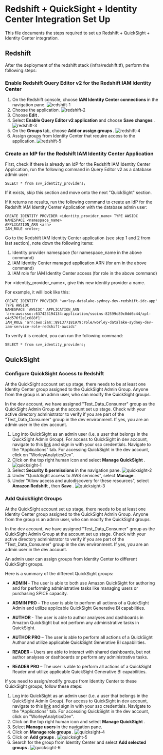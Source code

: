 # Redshift + QuickSight + Identity Center Integration Set Up
This file documents the steps required to set up Redshift + QuickSight + Identity Center integration. 

## Redshift
After the deployment of the redshift stack (infra/redshift.tf), perform the following steps:

### Enable Redshift Query Editor v2 for the Redshift IAM Identity Center 
1. On the Redshift console, choose <strong> IAM Identity Center connections </strong> in the navigation pane.
![redshift-1](images/redshift-1.png)
2. Choose the application.
![redshift-2](images/redshift-2.png)
3. Choose <strong> Edit </strong>.
4. Select <strong> Enable Query Editor v2 application </strong> and choose <strong> Save changes </strong>.
![redshift-3](images/redshift-3.png)
5. On the <strong> Groups </strong> tab, choose <strong> Add or assign groups </strong>.
![redshift-4](images/redshift-4.png)
6. Assign groups from Identity Center that require access to the application.
![redshift-5](images/redshift-5.png)

### Create an IdP for the Redshift IAM Identity Center Application
First, check if there is already an IdP for the Redshift IAM Identity Center Application, run the following command in Query Editor v2 as a database admin user:
```
SELECT * from svv_identity_providers;
```
If it exists, skip this section and move onto the next "QuickSight" section.

If it returns no results, run the following command to create an IdP for the Redshift IAM Identity Center Application with the database admin user:
```
CREATE IDENTITY PROVIDER <identity_provider_name> TYPE AWSIDC
NAMESPACE <namespace_name>
APPLICATION_ARN <arn>
IAM_ROLE <role>;
```
Go to the Redshift IAM Identity Center application (see step 1 and 2 from last section), note down the following items:

1. Identity provider namespace (for namespace_name in the above command)
2. IAM Identity Center managed application ARN (for arn in the above command)
3. IAM role for IAM Identity Center access (for role in the above command)

For <identity_provider_name>, give this new identity provider a name.

For example, it will look like this:
```
CREATE IDENTITY PROVIDER "worley-datalake-sydney-dev-redshift-idc-app" TYPE AWSIDC
NAMESPACE 'AWSIDC' APPLICATION_ARN 'arn:aws:sso::637423194134:application/ssoins-82599c89c0dd6c44/apl-e4d576f2e1c088f1'
IAM_ROLE 'arn:aws:iam::891377181979:role/worley-datalake-sydney-dev-iam-service-role-redshift-awsidc'
```

To verify it is created, you can run the following command:
```
SELECT * from svv_identity_providers;
```

## QuickSight
### Configure QuickSight Access to Redshift
At the QuickSight account set up stage, there needs to be at least one Identity Center group assigned to the QuickSight Admin Group. Anyone from the group is an admin user, who can modify the QuickSight groups.

In the dev account, we have assigned "Test_Data_Consumer" group as the QuickSight Admin Group at the account set up stage. Check with your active directory administrator to verify if you are part of the "Test_Data_Consumer" group in the dev environment. If yes, you are an admin user in the dev account.

1. Log into QuickSight as an admin user (i.e. a user that belongs in the QuickSight Admin Group). For access to QuickSight in dev account, navigate to this [link](https://d-9767447864.awsapps.com/start) and sign in with your sso credentials. Navigate to the "Applications" tab. For accessing QuickSight in the dev account, click on "WorleyAnalyticsDev".
2. Click on the top right human icon and select <strong> Manage QuickSight </strong>.
![quicksight-1](images/quicksight-1.png)
3. Select <strong> Security & permissions </strong>  in the navigation pane.
![quicksight-2](images/quicksight-2.png)
4. Under "QuickSight access to AWS services", select <strong> Manage </strong>.
5. Under "Allow access and autodiscovery for these resources", select <strong> Amazon Redshift </strong>, then <strong> Save </strong>.
![quicksight-3](images/quicksight-3.png)

### Add QuickSight Groups
At the QuickSight account set up stage, there needs to be at least one Identity Center group assigned to the QuickSight Admin Group. Anyone from the group is an admin user, who can modify the QuickSight groups.

In the dev account, we have assigned "Test_Data_Consumer" group as the QuickSight Admin Group at the account set up stage. Check with your active directory administrator to verify if you are part of the "Test_Data_Consumer" group in the dev environment. If yes, you are an admin user in the dev account.

An admin user can assign groups from Identity Center to different QuickSight groups.

Here is a summary of the different QuickSight groups:
- <strong> ADMIN </strong> - The user is able to both use Amazon QuickSight for authoring and for performing administrative tasks like managing users or purchasing SPICE capacity.

- <strong> ADMIN PRO </strong> – The user is able to perform all actions of a QuickSight Admin and utilize applicable QuickSight Generative BI capabilities. 

- <strong> AUTHOR </strong> - The user is able to author analyses and dashboards in Amazon QuickSight but not perform any administrative tasks in QuickSight.

- <strong> AUTHOR PRO </strong> – The user is able to perform all actions of a QuickSight Author and utilize applicable QuickSight Generative BI capabilities. 

- <strong> READER </strong> – Users are able to interact with shared dashboards, but not author analyses or dashboards or perform any administrative tasks.

- <strong> READER PRO </strong> – The user is able to perform all actions of a QuickSight Reader and utilize applicable QuickSight Generative BI capabilities. 

If you need to assign/modify groups from Identity Center to these QuickSight groups, follow these steps:

1. Log into QuickSight as an admin user (i.e. a user that belongs in the QuickSight Admin Group). For access to QuickSight in dev account, navigate to this [link](https://d-9767447864.awsapps.com/start) and sign in with your sso credentials. Navigate to the "Applications" tab. For accessing QuickSight in the dev account, click on "WorleyAnalyticsDev".
2. Click on the top right human icon and select <strong> Manage QuickSight </strong>.
3. Select <strong> Manage users </strong> in the navigation pane.
4. Click on <strong> Manage role groups </strong>.
![quicksight-4](images/quicksight-4.png)
5. Click on <strong> Add groups </strong>.
![quicksight-5](images/quicksight-5.png)
6. Search for the group from Identity Center and select <strong> Add selected groups </strong>.
![quicksight-6](images/quicksight-6.png)